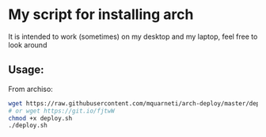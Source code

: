 # My script for installing arch

It is intended to work (sometimes) on my desktop and my laptop, feel free to look around

## Usage:

From archiso:

```sh
wget https://raw.githubusercontent.com/mquarneti/arch-deploy/master/deploy.sh
# or wget https://git.io/fjtwW
chmod +x deploy.sh
./deploy.sh
```
